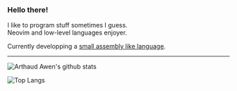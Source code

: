 ### Hello there!
I like to program stuff sometimes I guess. \
Neovim and low-level languages enjoyer.

Currently developping a [small assembly like language](https://github.com/davawen/Simple-VM).

---
![Arthaud Awen's github stats](https://github-readme-stats.vercel.app/api?username=davawen&theme=dark&show_icons=true&count_private=true)

![Top Langs](https://github-readme-stats.vercel.app/api/top-langs/?username=davawen&layout=compact&theme=dark)
